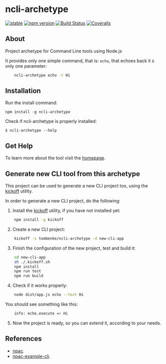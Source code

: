 ncli-archetype
===========

[![stable](http://badges.github.io/stability-badges/dist/stable.svg)](http://github.com/badges/stability-badges)
[![npm version][npm-badge]][npm-url]
[![Build Status][travis-badge]][travis-url]
[![Coveralls][BadgeCoveralls]][Coveralls]

## About

Project archetype for Command Line tools using Node.js

It provides only one simple command, that is: `echo`, that echoes back it s only one parameter:

```bash
    ncli-archetype echo -t Hi
```

## Installation

Run the install command:

    npm install -g ncli-archetype

Check if ncli-archetype is properly installed:

    $ ncli-archetype --help


## Get Help

To learn more about the tool visit the [homepage](http://tombenke.github.io/ncli-archetype/).


## Generate new CLI tool from this archetype

This project can be used to generate a new CLI project too,
using the [kickoff](https://github.com/tombenke/kickoff) utility.

In order to generate a new CLI project, do the following:

1. Install the [kickoff](https://github.com/tombenke/kickoff) utility, if you have not installed yet:

```bash
    npm install -g kickoff
```

2. Create a new CLI project:

```bash
    kickoff -s tombenke/ncli-archetype -d new-cli-app
```

3. Finish the configuration of the new project, test and build it:

```bash
    cd new-cli-app
    sh ./.kickoff.sh
    npm install
    npm run test
    npm run build
```

4. Check if it works properly:

```bash
    node dist/app.js echo --text Hi
```

You should see something like this:
```bash
    info: echo.execute => Hi
```

5. Now the project is ready, so you can extend it, according to your needs.


## References

- [npac](http://tombenke.github.io/npac).
- [npac-example-cli](http://tombenke.github.io/npac-example-cli).

[npm-badge]: https://badge.fury.io/js/ncli-archetype.svg
[npm-url]: https://badge.fury.io/js/ncli-archetype
[travis-badge]: https://api.travis-ci.org/tombenke/ncli-archetype.svg
[travis-url]: https://travis-ci.org/tombenke/ncli-archetype
[Coveralls]: https://coveralls.io/github/tombenke/ncli-archetype?branch=master
[BadgeCoveralls]: https://coveralls.io/repos/github/tombenke/ncli-archetype/badge.svg?branch=master
